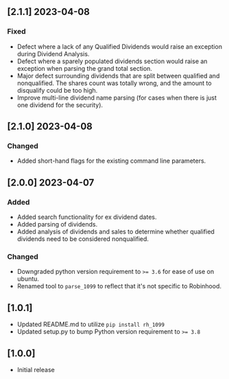 
## [2.1.1] 2023-04-08
### Fixed
- Defect where a lack of any Qualified Dividends would raise an exception during Dividend Analysis.
- Defect where a sparely populated dividends section would raise an exception when parsing the grand total section.
- Major defect surrounding dividends that are split between qualified and nonqualified. The shares count was totally wrong, and the amount to disqualify could be too high.
- Improve multi-line dividend name parsing (for cases when there is just one dividend for the security).

## [2.1.0] 2023-04-08
### Changed
- Added short-hand flags for the existing command line parameters.

## [2.0.0] 2023-04-07
### Added
- Added search functionality for ex dividend dates.
- Added parsing of dividends.
- Added analysis of dividends and sales to determine whether qualified dividends need to be considered nonqualified.

### Changed
- Downgraded python version requirement to `>= 3.6` for ease of use on ubuntu.
- Renamed tool to `parse_1099` to reflect that it's not specific to Robinhood.

## [1.0.1]
- Updated README.md to utilize `pip install rh_1099`
- Updated setup.py to bump Python version requirement to `>= 3.8`

## [1.0.0]
- Initial release
